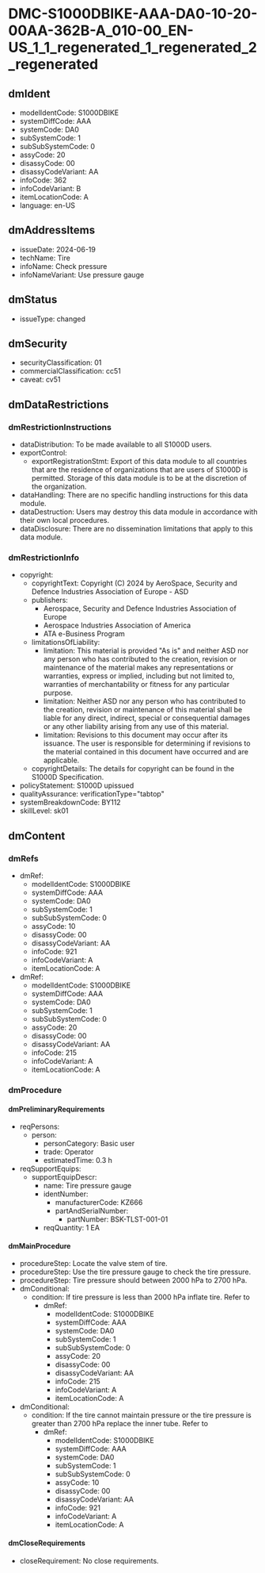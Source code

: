# DMC-S1000DBIKE-AAA-DA0-10-20-00AA-362B-A_010-00_EN-US_1_1_regenerated_1_regenerated_2_regenerated

## dmIdent

*   modelIdentCode: S1000DBIKE
*   systemDiffCode: AAA
*   systemCode: DA0
*   subSystemCode: 1
*   subSubSystemCode: 0
*   assyCode: 20
*   disassyCode: 00
*   disassyCodeVariant: AA
*   infoCode: 362
*   infoCodeVariant: B
*   itemLocationCode: A
*   language: en-US

## dmAddressItems

*   issueDate: 2024-06-19
*   techName: Tire
*   infoName: Check pressure
*   infoNameVariant: Use pressure gauge

## dmStatus

*   issueType: changed

## dmSecurity

*   securityClassification: 01
*   commercialClassification: cc51
*   caveat: cv51

## dmDataRestrictions

### dmRestrictionInstructions

*   dataDistribution: To be made available to all S1000D users.
*   exportControl:
    *   exportRegistrationStmt: Export of this data module to all countries that are the residence of organizations that are users of S1000D is permitted. Storage of this data module is to be at the discretion of the organization.
*   dataHandling: There are no specific handling instructions for this data module.
*   dataDestruction: Users may destroy this data module in accordance with their own local procedures.
*   dataDisclosure: There are no dissemination limitations that apply to this data module.

### dmRestrictionInfo

*   copyright:
    *   copyrightText: Copyright (C) 2024 by AeroSpace, Security and Defence Industries Association of Europe - ASD
    *   publishers:
        *   Aerospace, Security and Defence Industries Association of Europe
        *   Aerospace Industries Association of America
        *   ATA e-Business Program
    *   limitationsOfLiability:
        *   limitation: This material is provided "As is" and neither ASD nor any person who has contributed to the creation, revision or maintenance of the material makes any representations or warranties, express or implied, including but not limited to, warranties of merchantability or fitness for any particular purpose.
        *   limitation: Neither ASD nor any person who has contributed to the creation, revision or maintenance of this material shall be liable for any direct, indirect, special or consequential damages or any other liability arising from any use of this material.
        *   limitation: Revisions to this document may occur after its issuance. The user is responsible for determining if revisions to the material contained in this document have occurred and are applicable.
    *   copyrightDetails: The details for copyright can be found in the S1000D Specification.
*   policyStatement: S1000D upissued
*   qualityAssurance: verificationType="tabtop"
*   systemBreakdownCode: BY112
*   skillLevel: sk01

## dmContent

### dmRefs

*   dmRef:
    *   modelIdentCode: S1000DBIKE
    *   systemDiffCode: AAA
    *   systemCode: DA0
    *   subSystemCode: 1
    *   subSubSystemCode: 0
    *   assyCode: 10
    *   disassyCode: 00
    *   disassyCodeVariant: AA
    *   infoCode: 921
    *   infoCodeVariant: A
    *   itemLocationCode: A
*   dmRef:
    *   modelIdentCode: S1000DBIKE
    *   systemDiffCode: AAA
    *   systemCode: DA0
    *   subSystemCode: 1
    *   subSubSystemCode: 0
    *   assyCode: 20
    *   disassyCode: 00
    *   disassyCodeVariant: AA
    *   infoCode: 215
    *   infoCodeVariant: A
    *   itemLocationCode: A

### dmProcedure

#### dmPreliminaryRequirements

*   reqPersons:
    *   person:
        *   personCategory: Basic user
        *   trade: Operator
        *   estimatedTime: 0.3 h
*   reqSupportEquips:
    *   supportEquipDescr:
        *   name: Tire pressure gauge
        *   identNumber:
            *   manufacturerCode: KZ666
            *   partAndSerialNumber:
                *   partNumber: BSK-TLST-001-01
        *   reqQuantity: 1 EA

#### dmMainProcedure

*   procedureStep: Locate the valve stem of tire.
*   procedureStep: Use the tire pressure gauge to check the tire pressure.
*   procedureStep: Tire pressure should between 2000 hPa to 2700 hPa.
*   dmConditional:
    *   condition: If tire pressure is less than 2000 hPa inflate tire. Refer to
        *   dmRef:
            *   modelIdentCode: S1000DBIKE
            *   systemDiffCode: AAA
            *   systemCode: DA0
            *   subSystemCode: 1
            *   subSubSystemCode: 0
            *   assyCode: 20
            *   disassyCode: 00
            *   disassyCodeVariant: AA
            *   infoCode: 215
            *   infoCodeVariant: A
            *   itemLocationCode: A
*   dmConditional:
    *   condition: If the tire cannot maintain pressure or the tire pressure is greater than 2700 hPa replace the inner tube. Refer to
        *   dmRef:
            *   modelIdentCode: S1000DBIKE
            *   systemDiffCode: AAA
            *   systemCode: DA0
            *   subSystemCode: 1
            *   subSubSystemCode: 0
            *   assyCode: 10
            *   disassyCode: 00
            *   disassyCodeVariant: AA
            *   infoCode: 921
            *   infoCodeVariant: A
            *   itemLocationCode: A

#### dmCloseRequirements

*   closeRequirement: No close requirements.